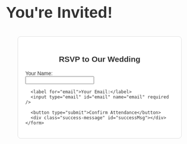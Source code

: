 <html lang="en">
<head>
  <meta charset="UTF-8" />
  <meta name="viewport" content="width=device-width, initial-scale=1.0"/>
  <title>Our Wedding RSVP</title>
  <style>
    body {
      margin: 0;
      font-family: Helvetica, sans-serif;
      background-color: #fdfdfd;
      color: #333;
    }

    /* Hero Banner */
    .hero {
      background: url('https://unsplash.com/photos/clear-wine-glass-lot-on-table-O38Id_cyV4M?auto=format&fit=crop&w=1950&q=80') no-repeat center center;
      background-size: cover;
      height: 300px;
      display: flex;
      justify-content: center;
      align-items: center;
      color: white;
      text-shadow: 1px 1px 5px rgba(0,0,0,0.6);
    }

    .hero h1 {
      font-size: 3em;
      margin: 0;
    }

    /* RSVP Form */
    .form-container {
      max-width: 400px;
      margin: 40px auto;
      padding: 20px;
      border: 1px solid #ddd;
      border-radius: 8px;
      background-color: #fff;
    }

    .form-container h2 {
      text-align: center;
    }

    label {
      display: block;
      margin-top: 15px;
    }

    input[type="text"],
    input[type="email"] {
      width: 100%;
      padding: 10px;
      margin-top: 5px;
      box-sizing: border-box;
      border: 1px solid #ccc;
      border-radius: 4px;
    }

    button {
      margin-top: 20px;
      width: 100%;
      padding: 10px;
      background-color: #4CAF50;
      color: white;
      font-size: 16px;
      border: none;
      border-radius: 4px;
      cursor: pointer;
    }

    button:hover {
      background-color: #45a049;
    }

    .success-message {
      text-align: center;
      color: green;
      margin-top: 15px;
    }
  </style>
</head>
<body>

  <!-- Hero Banner -->
  <div class="hero">
    <h1>You're Invited!</h1>
  </div>

  <!-- RSVP Form -->
  <div class="form-container">
    <h2>RSVP to Our Wedding</h2>
    <form id="rsvpForm">
      <label for="name">Your Name:</label>
      <input type="text" id="name" name="name" required />

      <label for="email">Your Email:</label>
      <input type="email" id="email" name="email" required />

      <button type="submit">Confirm Attendance</button>
      <div class="success-message" id="successMsg"></div>
    </form>
  </div>

  <script>
    const form = document.getElementById('rsvpForm');
    const successMsg = document.getElementById('successMsg');

    form.addEventListener('submit', function(event) {
      event.preventDefault();
      const name = document.getElementById('name').value.trim();
      const email = document.getElementById('email').value.trim();

      if (name && email) {
        console.log(`RSVP Received: ${name} - ${email}`);
        successMsg.textContent = "Thank you for your RSVP!";
        form.reset();
      } else {
        successMsg.textContent = "";
      }
    });
  </script>

</body>
</html>
